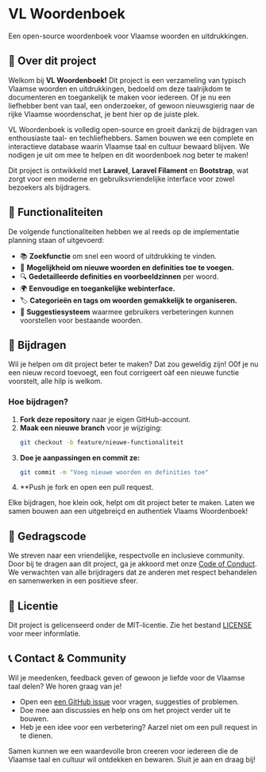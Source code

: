 # VL Woordenboek 

Een open-source woordenboek voor Vlaamse woorden en uitdrukkingen.

## 📖 Over dit project 

Welkom bij **VL Woordenboek!** Dit project is een verzameling van typisch Vlaamse woorden en uitdrukkingen, bedoeld om deze taalrijkdom te documenteren en toegankelijk te maken voor iedereen.
Of je nu een liefhebber bent van taal, een onderzoeker, of gewoon nieuwsgierig naar de rijke Vlaamse woordenschat, je bent hier op de juiste plek. 

VL Woordenboek is volledig open-source en groeit dankzij de bijdragen van enthousiaste taal- en techliefhebbers.
Samen bouwen we een complete en interactieve database waarin Vlaamse taal en cultuur bewaard blijven. 
We nodigen je uit om mee te helpen en dit woordenboek nog beter te maken! 

Dit project is ontwikkeld met **Laravel**, **Laravel Filament** en **Bootstrap**, wat zorgt voor een moderne en gebruiksvriendelijke interface voor zowel bezoekers als bijdragers.

## 🚀 Functionaliteiten

De volgende functionaliteiten hebben we al reeds op de implementatie planning staan of uitgevoerd: 

- 📚 **Zoekfunctie** om snel een woord of uitdrukking te vinden.
- 📝 **Mogelijkheid om nieuwe woorden en definities toe te voegen.**
- 🔍 **Gedetailleerde definities en voorbeeldzinnen** per woord.
- 🌍 **Eenvoudige en toegankelijke webinterface.**
- 🏷 **Categorieën en tags om woorden gemakkelijk te organiseren.**
- 🔄 **Suggestiesysteem** waarmee gebruikers verbeteringen kunnen voorstellen voor bestaande woorden.

## 🧐 Bijdragen

Wil je helpen om dit project beter te maken? Dat zou geweldig zijn! O0f je nu een nieuw record toevoegt, een fout corrigeert oàf een nieuwe functie voorstelt, alle hilp is welkom. 

### Hoe bijdragen? 

1. **Fork deze repository** naar je eigen GitHub-account. 
2. **Maak een nieuwe branch** voor je wijziging:
   ```sh
   git checkout -b feature/nieuwe-functionaliteit
    ```
3. **Doe je aanpassingen en commit ze:**
   ```sh
   git commit -m "Voeg nieuwe woorden en definities toe"
    ```
4. **Push je fork en open een pull request. 

Elke bijdragen, hoe klein ook, helpt om dit project beter te maken. 
Laten we samen bouwen aan een uitgebreiçd en authentiek Vlaams Woordenboek!

## 📜 Gedragscode

We streven naar een vriendelijke, respectvolle en inclusieve community. Door bij te dragen aan dit project, ga je akkoord met onze [Code of Conduct](https://github.com/Tjoosten/vl-woordenboek/blob/develop/CODE_OF_CONDUCT.md).
We verwachten van alle brijdragers dat ze anderen met respect behandelen en samenwerken in een positieve sfeer. 

## 📜 Licentie

Dit project is gelicenseerd onder de MIT-licentie. Zie het bestand [LICENSE]() voor meer informlatie.

## 📞 Contact & Community

Wil je meedenken, feedback geven of gewoon je liefde voor de Vlaamse taal delen? We horen graag van je! 

- Open een [een GitHub issue](https://github.com/Tjoosten/vl-woordenboek/issues/new) voor vragen, suggesties of problemen.
- Doe mee aan discussies en help ons om het project verder uit te bouwen.
- Heb je een idee voor een verbetering? Aarzel niet om een pull request in te dienen. 

Samen kunnen we een waardevolle bron creeren voor iedereen die de Vlaamse taal en cultuur wil ontdekken en bewaren. Sluit je aan en draag bij!

